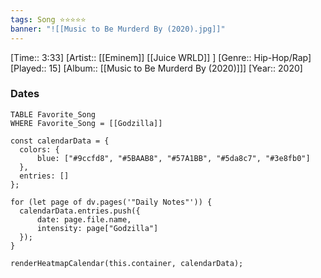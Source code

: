 ```yaml
---
tags: Song ⭐⭐⭐⭐⭐ 
banner: "![[Music to Be Murderd By (2020).jpg]]"
---
```

[Time:: 3:33]
[Artist:: [[Eminem]] [[Juice WRLD]] ]
[Genre:: Hip-Hop/Rap]
[Played:: 15]
[Album:: [[Music to Be Murderd By (2020)]]]
[Year:: 2020]
### Dates
````dataview
TABLE Favorite_Song
WHERE Favorite_Song = [[Godzilla]]
````

  ```dataviewjs
const calendarData = { 
	colors: { 
		blue: ["#9ccfd8", "#5BAAB8", "#57A1BB", "#5da8c7", "#3e8fb0"] 
	}, 
	entries: [] 
}; 

for (let page of dv.pages('"Daily Notes"')) { 
	calendarData.entries.push({ 
		date: page.file.name, 
		intensity: page["Godzilla"]
	}); 
} 

renderHeatmapCalendar(this.container, calendarData);
```
